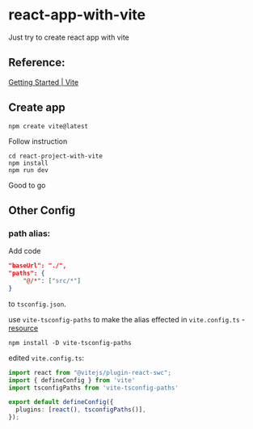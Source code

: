 # react-app-with-vite
Just try to create react app with vite

## Reference:
[Getting Started | Vite](https://vitejs.dev/guide/)

## Create app

```shell
npm create vite@latest
```

Follow instruction
```shell
cd react-project-with-vite
npm install
npm run dev
```

Good to go

## Other Config

### path alias:
Add code
```json
"baseUrl": "./",
"paths": {
    "@/*": ["src/*"]
}
```
to `tsconfig.json`.

use `vite-tsconfig-paths` to make the alias effected in `vite.config.ts` - [resource](https://github.com/vitejs/vite/issues/6828)

```shell
npm install -D vite-tsconfig-paths
```

edited `vite.config.ts`:
```ts
import react from "@vitejs/plugin-react-swc";
import { defineConfig } from 'vite'
import tsconfigPaths from 'vite-tsconfig-paths'

export default defineConfig({
  plugins: [react(), tsconfigPaths()],
});
```

